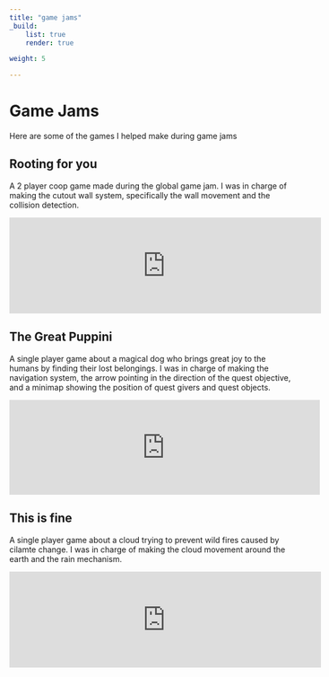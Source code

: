 ```yaml
---
title: "game jams"
_build:
    list: true
    render: true

weight: 5

---
```


# Game Jams

Here are some of the games I helped make during game jams


## Rooting for you

A 2 player coop game made during the global game jam. I was in charge of making the cutout wall system, specifically the wall movement and the collision detection.

<iframe src="https://itch.io/embed/1911776?linkback=true&amp;border_width=3&amp;bg_color=ffffff&amp;fg_color=414141&amp;border_color=cf0000" width="556" height="171" frameborder="0"><a href="https://gorglath.itch.io/rooting-for-you">Rooting 4 U! by Gorglath, HZaatar, Hikarine, Al, eliselise, mochipau, nemkaow</a></iframe>

## The Great Puppini

A single player game about a magical dog who brings great joy to the humans by finding their lost belongings.
I was in charge of making the navigation system, the arrow pointing in the direction of the quest objective, and a minimap showing the position of quest givers and quest objects.

<iframe src="https://itch.io/embed/1800988?linkback=true&amp;border_width=2&amp;border_color=f7c200" width="554" height="169" frameborder="0"><a href="https://hzaatar.itch.io/the-great-puppini">The Great Puppini by HZaatar, Gorglath, eliselise</a></iframe>

## This is fine 

A single player game about a cloud trying to prevent wild fires caused by cilamte change. I was in charge of making the cloud movement around the earth and the rain mechanism.

<iframe src="https://itch.io/embed/1879513?linkback=true&amp;border_width=3&amp;border_color=117eff" width="556" height="171" frameborder="0"><a href="https://galykin.itch.io/this-is-fine">This is fine *#* by Al</a></iframe>